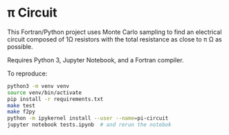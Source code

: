 # π Circuit

This Fortran/Python project uses Monte Carlo sampling to find an electrical
circuit composed of 1Ω resistors with the total resistance as close to π Ω as
possible.

Requires Python 3, Jupyter Notebook, and a Fortran compiler.

To reproduce:

```bash
python3 -m venv venv
source venv/bin/activate
pip install -r requirements.txt
make test
make f2py
python -m ipykernel install --user --name=pi-circuit
jupyter notebook tests.ipynb  # and rerun the notebok
```
